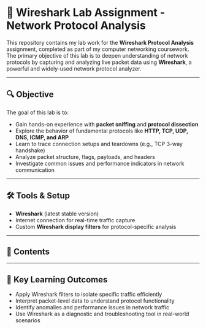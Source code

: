 # 📡 Wireshark Lab Assignment - Network Protocol Analysis

This repository contains my lab work for the **Wireshark Protocol Analysis** assignment, completed as part of my computer networking coursework. The primary objective of this lab is to deepen understanding of network protocols by capturing and analyzing live packet data using **Wireshark**, a powerful and widely-used network protocol analyzer.

---

## 🔍 Objective

The goal of this lab is to:

- Gain hands-on experience with **packet sniffing** and **protocol dissection**
- Explore the behavior of fundamental protocols like **HTTP, TCP, UDP, DNS, ICMP, and ARP**
- Learn to trace connection setups and teardowns (e.g., TCP 3-way handshake)
- Analyze packet structure, flags, payloads, and headers
- Investigate common issues and performance indicators in network communication

---

## 🛠 Tools & Setup

- **Wireshark** (latest stable version)
- Internet connection for real-time traffic capture
- Custom **Wireshark display filters** for protocol-specific analysis

---

## 📂 Contents


---

## 🧠 Key Learning Outcomes

- Apply Wireshark filters to isolate specific traffic efficiently
- Interpret packet-level data to understand protocol functionality
- Identify anomalies and performance issues in network traffic
- Use Wireshark as a diagnostic and troubleshooting tool in real-world scenarios


